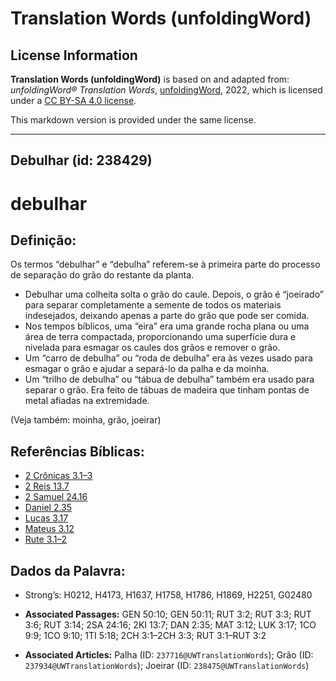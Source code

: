 # Translation Words (unfoldingWord)

## License Information

**Translation Words (unfoldingWord)** is based on and adapted from: _unfoldingWord® Translation Words_, [unfoldingWord](https://unfoldingword.org/utw), 2022, which is licensed under a [CC BY-SA 4.0 license](https://creativecommons.org/licenses/by-sa/4.0/legalcode.en).

This markdown version is provided under the same license.



--------------------------------

## Debulhar (id: 238429)

debulhar
========

Definição:
----------

Os termos “debulhar” e “debulha” referem\-se à primeira parte do processo de separação do grão do restante da planta.

* Debulhar uma colheita solta o grão do caule. Depois, o grão é “joeirado” para separar completamente a semente de todos os materiais indesejados, deixando apenas a parte do grão que pode ser comida.
* Nos tempos bíblicos, uma “eira” era uma grande rocha plana ou uma área de terra compactada, proporcionando uma superfície dura e nivelada para esmagar os caules dos grãos e remover o grão.
* Um “carro de debulha” ou “roda de debulha” era às vezes usado para esmagar o grão e ajudar a separá\-lo da palha e da moinha.
* Um “trilho de debulha” ou “tábua de debulha” também era usado para separar o grão. Era feito de tábuas de madeira que tinham pontas de metal afiadas na extremidade.

(Veja também: moinha, grão, joeirar)

Referências Bíblicas:
---------------------

* [2 Crônicas 3\.1–3](https://ref.ly/2Chr3:1-2Chr3:3)
* [2 Reis 13\.7](https://ref.ly/2Kgs13:7)
* [2 Samuel 24\.16](https://ref.ly/2Sam24:16)
* [Daniel 2\.35](https://ref.ly/Dan2:35)
* [Lucas 3\.17](https://ref.ly/Luke3:17)
* [Mateus 3\.12](https://ref.ly/Matt3:12)
* [Rute 3\.1–2](https://ref.ly/Ruth3:1-Ruth3:2)

Dados da Palavra:
-----------------

* Strong’s: H0212, H4173, H1637, H1758, H1786, H1869, H2251, G02480

* **Associated Passages:** GEN 50:10; GEN 50:11; RUT 3:2; RUT 3:3; RUT 3:6; RUT 3:14; 2SA 24:16; 2KI 13:7; DAN 2:35; MAT 3:12; LUK 3:17; 1CO 9:9; 1CO 9:10; 1TI 5:18; 2CH 3:1–2CH 3:3; RUT 3:1–RUT 3:2
* **Associated Articles:** Palha (ID: `237716@UWTranslationWords`); Grão (ID: `237934@UWTranslationWords`); Joeirar (ID: `238475@UWTranslationWords`)

